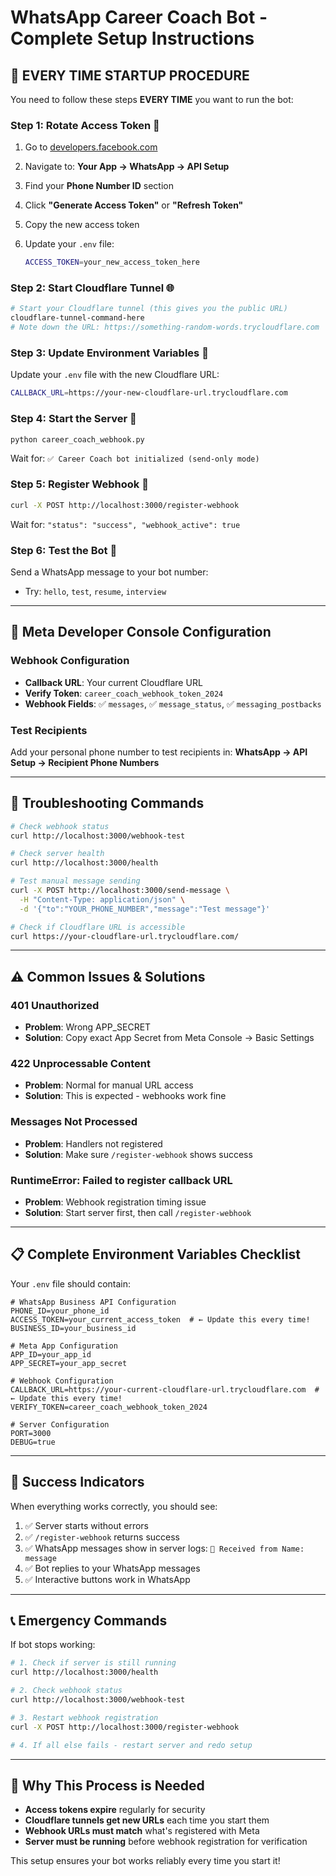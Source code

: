# WhatsApp Career Coach Bot - Complete Setup Instructions

## 🔄 **EVERY TIME STARTUP PROCEDURE**

You need to follow these steps **EVERY TIME** you want to run the bot:

### **Step 1: Rotate Access Token** 🔑

1. Go to [developers.facebook.com](https://developers.facebook.com)
2. Navigate to: **Your App → WhatsApp → API Setup**
3. Find your **Phone Number ID** section
4. Click **"Generate Access Token"** or **"Refresh Token"**
5. Copy the new access token
6. Update your `.env` file:

   ```bash
   ACCESS_TOKEN=your_new_access_token_here
   ```

### **Step 2: Start Cloudflare Tunnel** 🌐

```bash
# Start your Cloudflare tunnel (this gives you the public URL)
cloudflare-tunnel-command-here
# Note down the URL: https://something-random-words.trycloudflare.com
```

### **Step 3: Update Environment Variables** 📝

Update your `.env` file with the new Cloudflare URL:

```bash
CALLBACK_URL=https://your-new-cloudflare-url.trycloudflare.com
```

### **Step 4: Start the Server** 🚀

```bash
python career_coach_webhook.py
```

Wait for: `✅ Career Coach bot initialized (send-only mode)`

### **Step 5: Register Webhook** 🔗

```bash
curl -X POST http://localhost:3000/register-webhook
```

Wait for: `"status": "success", "webhook_active": true`

### **Step 6: Test the Bot** 💬

Send a WhatsApp message to your bot number:

- Try: `hello`, `test`, `resume`, `interview`

---

## 🔧 **Meta Developer Console Configuration**

### **Webhook Configuration**

- **Callback URL**: Your current Cloudflare URL
- **Verify Token**: `career_coach_webhook_token_2024`
- **Webhook Fields**: ✅ `messages`, ✅ `message_status`, ✅ `messaging_postbacks`

### **Test Recipients**

Add your personal phone number to test recipients in:
**WhatsApp → API Setup → Recipient Phone Numbers**

---

## 🐛 **Troubleshooting Commands**

```bash
# Check webhook status
curl http://localhost:3000/webhook-test

# Check server health
curl http://localhost:3000/health

# Test manual message sending
curl -X POST http://localhost:3000/send-message \
  -H "Content-Type: application/json" \
  -d '{"to":"YOUR_PHONE_NUMBER","message":"Test message"}'

# Check if Cloudflare URL is accessible
curl https://your-cloudflare-url.trycloudflare.com/
```

---

## ⚠️ **Common Issues & Solutions**

### **401 Unauthorized**

- **Problem**: Wrong APP_SECRET
- **Solution**: Copy exact App Secret from Meta Console → Basic Settings

### **422 Unprocessable Content**

- **Problem**: Normal for manual URL access
- **Solution**: This is expected - webhooks work fine

### **Messages Not Processed**

- **Problem**: Handlers not registered
- **Solution**: Make sure `/register-webhook` shows success

### **RuntimeError: Failed to register callback URL**

- **Problem**: Webhook registration timing issue
- **Solution**: Start server first, then call `/register-webhook`

---

## 📋 **Complete Environment Variables Checklist**

Your `.env` file should contain:

```env
# WhatsApp Business API Configuration
PHONE_ID=your_phone_id
ACCESS_TOKEN=your_current_access_token  # ← Update this every time!
BUSINESS_ID=your_business_id

# Meta App Configuration  
APP_ID=your_app_id
APP_SECRET=your_app_secret

# Webhook Configuration
CALLBACK_URL=https://your-current-cloudflare-url.trycloudflare.com  # ← Update this every time!
VERIFY_TOKEN=career_coach_webhook_token_2024

# Server Configuration
PORT=3000
DEBUG=true
```

---

## 🎯 **Success Indicators**

When everything works correctly, you should see:

1. ✅ Server starts without errors
2. ✅ `/register-webhook` returns success
3. ✅ WhatsApp messages show in server logs: `📨 Received from Name: message`
4. ✅ Bot replies to your WhatsApp messages
5. ✅ Interactive buttons work in WhatsApp

---

## 📞 **Emergency Commands**

If bot stops working:

```bash
# 1. Check if server is still running
curl http://localhost:3000/health

# 2. Check webhook status
curl http://localhost:3000/webhook-test

# 3. Restart webhook registration
curl -X POST http://localhost:3000/register-webhook

# 4. If all else fails - restart server and redo setup
```

---

## 🔄 **Why This Process is Needed**

- **Access tokens expire** regularly for security
- **Cloudflare tunnels get new URLs** each time you start them
- **Webhook URLs must match** what's registered with Meta
- **Server must be running** before webhook registration for verification

This setup ensures your bot works reliably every time you start it!
